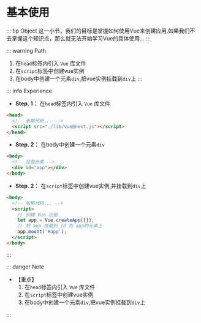 # 基本使用

::: tip Object
这一小节，我们的目标是掌握如何使用Vue来创建应用,如果我们不去掌握这个知识点，那么就无法开始学习Vue的具体使用...
:::

::: warning Path

1. 在`head`标签内引入 `Vue` 库文件
2. 在`script`标签中创建vue实例
3. 在body中创建一个元素`div`,把vue实例挂载到`div`上
:::

::: info Experience

* **Step. 1：** 在`head`标签内引入 `Vue` 库文件

```html
<head>
  <!-- 省略代码... -->
  <script src="./lib/vue@next.js"></script>
</head>
```

* **Step. 2：** 在body中创建一个元素`div`

```html
<body>
  <!-- 挂载元素 -->
  <div id="app"></div> 
</body>
```

* **Step. 2：** 在`script`标签中创建vue实例,并挂载到`div`上

```html
<body>
  <!-- 省略代码... -->
  <script>
    // 创建 Vue 应用
    let app = Vue.createApp({});
    // 把 app 挂载到 id 为 app的元素上
    app.mount('#app');
  </script>
</body>
```

:::

::: danger Note

* 【重点】
  1. 在`head`标签内引入 `Vue` 库文件
  2. 在`script`标签中创建vue实例
  3. 在body中创建一个元素`div`,把vue实例挂载到`div`上

:::

